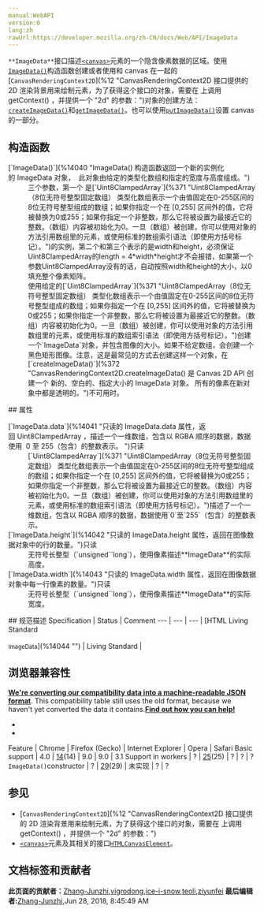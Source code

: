 ```yaml
---
manual:WebAPI
version:0
lang:zh
rawUrl:https://developer.mozilla.org/zh-CN/docs/Web/API/ImageData
---
```






`**ImageData**`接口描述[`<canvas>`](%3 "<canvas>元素可被用来通过脚本（通常是JavaScript）绘制图形。比如,它可以被用来绘制图形,制作图片集合,甚至用来实现动画效果。你可以(也应该)在元素标签内写入可提供替代的的代码内容，这些内容将会在在旧的、不支持<canvas>元素的浏览器或是禁用了JavaScript的浏览器内渲染并展现。")元素的一个隐含像素数据的区域。使用[`ImageData()`](%14040 "ImageData() 构造函数返回一个新的实例化的 ImageData 对象，  此对象由给定的类型化数组和指定的宽度与高度组成。")构造函数创建或者使用和 canvas 在一起的[`CanvasRenderingContext2D`](%12 "CanvasRenderingContext2D 接口提供的 2D 渲染背景用来绘制<canvas>元素，为了获得这个接口的对象，需要在 <canvas> 上调用 getContext() ，并提供一个 "2d" 的参数：")对象的创建方法：[`createImageData()`](%372 "CanvasRenderingContext2D.createImageData() 是 Canvas 2D API 创建一个 新的、空白的、指定大小的 ImageData 对象。 所有的像素在新对象中都是透明的。")和[`getImageData()`](%4765 "CanvasRenderingContext2D.getImageData() 返回一个ImageData对象，用来描述canvas区域隐含的像素数据，这个区域通过矩形表示，起始点为(sx, sy)、宽为sw、高为sh。")。也可以使用[`putImageData()`](%4766 "CanvasRenderingContext2D.putImageData() 是 Canvas 2D API 将数据从已有的 ImageData 对象绘制到位图的方法。 如果提供了一个绘制过的矩形，则只绘制该矩形的像素。此方法不受画布转换矩阵的影响。")设置 canvas 的一部分。


## 构造函数<a name="构造函数"></a>
<dl><dt>[`ImageData()`](%14040 "ImageData() 构造函数返回一个新的实例化的 ImageData 对象，  此对象由给定的类型化数组和指定的宽度与高度组成。")<i></i></dt><dd>三个参数，第一个 是[`Uint8ClampedArray`](%371 "Uint8ClampedArray（8位无符号整型固定数组） 类型化数组表示一个由值固定在0-255区间的8位无符号整型组成的数组；如果你指定一个在 [0,255] 区间外的值，它将被替换为0或255；如果你指定一个非整数，那么它将被设置为最接近它的整数。（数组）内容被初始化为0。一旦（数组）被创建，你可以使用对象的方法引用数组里的元素，或使用标准的数组索引语法（即使用方括号标记）。")的实例，第二个和第三个表示的是width和height，必须保证Uint8ClampedArray的length = 4*width*height才不会报错，如果第一个参数Uint8ClampedArray没有的话，自动按照width和height的大小，以0填充整个像素矩阵。</dd><dd>使用给定的[`Uint8ClampedArray`](%371 "Uint8ClampedArray（8位无符号整型固定数组） 类型化数组表示一个由值固定在0-255区间的8位无符号整型组成的数组；如果你指定一个在 [0,255] 区间外的值，它将被替换为0或255；如果你指定一个非整数，那么它将被设置为最接近它的整数。（数组）内容被初始化为0。一旦（数组）被创建，你可以使用对象的方法引用数组里的元素，或使用标准的数组索引语法（即使用方括号标记）。")创建一个`ImageData`对象，并包含图像的大小。如果不给定数组，会创建一个黑色矩形图像。注意，这是最常见的方式去创建这样一个对象，在[`createImageData()`](%372 "CanvasRenderingContext2D.createImageData() 是 Canvas 2D API 创建一个 新的、空白的、指定大小的 ImageData 对象。 所有的像素在新对象中都是透明的。")不可用时。</dd></dl>
## 属性<a name="属性"></a>
<dl><dt>[`ImageData.data`](%14041 "只读的 ImageData.data 属性，返回 Uint8ClampedArray ，描述一个一维数组，包含以 RGBA 顺序的数据，数据使用  0 至 255（包含）的整数表示。 ")只读</dt><dd>[`Uint8ClampedArray`](%371 "Uint8ClampedArray（8位无符号整型固定数组） 类型化数组表示一个由值固定在0-255区间的8位无符号整型组成的数组；如果你指定一个在 [0,255] 区间外的值，它将被替换为0或255；如果你指定一个非整数，那么它将被设置为最接近它的整数。（数组）内容被初始化为0。一旦（数组）被创建，你可以使用对象的方法引用数组里的元素，或使用标准的数组索引语法（即使用方括号标记）。")描述了一个一维数组，包含以 RGBA 顺序的数据，数据使用`0`至`255`（包含）的整数表示。</dd><dt>[`ImageData.height`](%14042 "只读的 ImageData.height 属性，返回在图像数据对象中的行的数量。")只读</dt><dd>无符号长整型（`unsigned``long`），使用像素描述**ImageData**的实际高度。</dd><dt>[`ImageData.width`](%14043 "只读的 ImageData.width 属性，返回在图像数据对象中每一行像素的数量。")只读</dt><dd>无符号长整型（`unsigned``long`），使用像素描述**ImageData**的实际宽度。</dd></dl>
## 规范描述<a name="Specifications"></a>
Specification | Status | Comment 
 ---  |  ---  |  ---  | 
[HTML Living Standard<br></br><small>ImageData</small>](%14044 "") | Living Standard |  


## 浏览器兼容性<a name="浏览器兼容性"></a>


**[We&#39;re converting our compatibility data into a machine-readable JSON format](%3344 "")**. This compatibility table still uses the old format, because we haven&#39;t yet converted the data it contains.**[Find out how you can help!](%3392 "")**


* 
* 
Feature | Chrome | Firefox (Gecko) | Internet Explorer | Opera | Safari 
Basic support | 4.0 | [14](%10314 "Released on 2012-07-17.")(14) | 9.0 | 9.0 | 3.1 
Support in workers | ? | [25](%3679 "Released on 2013-10-29.")(25) | ? | ? | ? 
`ImageData()`constructor | ? | [29](%6948 "Released on 2014-04-29.")(29) | 未实现 | ? | ? 





## 参见<a name="参见"></a>

* [`CanvasRenderingContext2D`](%12 "CanvasRenderingContext2D 接口提供的 2D 渲染背景用来绘制<canvas>元素，为了获得这个接口的对象，需要在 <canvas> 上调用 getContext() ，并提供一个 "2d" 的参数：")
* [`<canvas>`](%3 "<canvas>元素可被用来通过脚本（通常是JavaScript）绘制图形。比如,它可以被用来绘制图形,制作图片集合,甚至用来实现动画效果。你可以(也应该)在元素标签内写入可提供替代的的代码内容，这些内容将会在在旧的、不支持<canvas>元素的浏览器或是禁用了JavaScript的浏览器内渲染并展现。")元素及其相关的接口[`HTMLCanvasElement`](%11 "DOM canvas元素暴露了HTMLCanvasElement接口,该接口提供了用来操作一个canvas元素布局和呈现的属性和方法.HTMLCanvasElement接口继承了element接口的属性和方法.")。



## 文档标签和贡献者
**此页面的贡献者：**[Zhang-Junzhi](%14045 ""),[vigrodong](%14046 ""),[ice-i-snow](%4741 ""),[teoli](%160 ""),[ziyunfei](%61 "")
**最后编辑者:**[Zhang-Junzhi](%14045 ""),<time>Jun 28, 2018, 8:45:49 AM</time>


